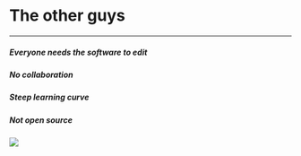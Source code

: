 # The other guys

---

##### Everyone needs the software to edit
##### No collaboration
##### Steep learning curve
##### Not open source

![](https://pbs.twimg.com/profile_images/616542814319415296/McCTpH_E.jpg)

